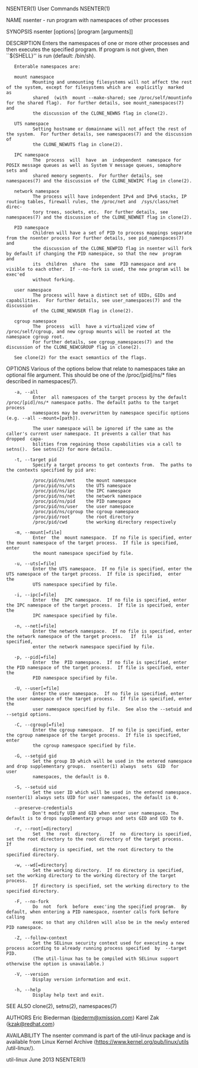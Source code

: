 NSENTER(1)                                                         User Commands                                                        NSENTER(1)

NAME
       nsenter - run program with namespaces of other processes

SYNOPSIS
       nsenter [options] [program [arguments]]

DESCRIPTION
       Enters the namespaces of one or more other processes and then executes the specified program. If program is not given, then ``${SHELL}'' is
       run (default: /bin/sh).

       Enterable namespaces are:

       mount namespace
              Mounting and unmounting filesystems will not affect the rest of the system, except for filesystems which are  explicitly  marked  as
              shared  (with  mount --make-shared; see /proc/self/mountinfo for the shared flag).  For further details, see mount_namespaces(7) and
              the discussion of the CLONE_NEWNS flag in clone(2).

       UTS namespace
              Setting hostname or domainname will not affect the rest of the system.  For further details, see namespaces(7) and the discussion of
              the CLONE_NEWUTS flag in clone(2).

       IPC namespace
              The  process  will  have  an  independent  namespace for POSIX message queues as well as System V message queues, semaphore sets and
              shared memory segments.  For further details, see namespaces(7) and the discussion of the CLONE_NEWIPC flag in clone(2).

       network namespace
              The process will have independent IPv4 and IPv6 stacks, IP routing tables, firewall rules, the /proc/net and  /sys/class/net  direc‐
              tory trees, sockets, etc.  For further details, see namespaces(7) and the discussion of the CLONE_NEWNET flag in clone(2).

       PID namespace
              Children will have a set of PID to process mappings separate from the nsenter process For further details, see pid_namespaces(7) and
              the discussion of the CLONE_NEWPID flag in nsenter will fork by default if changing the PID namespace, so that the new  program  and
              its  children  share  the  same  PID namespace and are visible to each other.  If --no-fork is used, the new program will be exec'ed
              without forking.

       user namespace
              The process will have a distinct set of UIDs, GIDs and capabilities.  For further details, see user_namespaces(7) and the discussion
              of the CLONE_NEWUSER flag in clone(2).

       cgroup namespace
              The  process  will  have a virtualized view of /proc/self/cgroup, and new cgroup mounts will be rooted at the namespace cgroup root.
              For further details, see cgroup_namespaces(7) and the discussion of the CLONE_NEWCGROUP flag in clone(2).

       See clone(2) for the exact semantics of the flags.

OPTIONS
       Various of the options below that relate to namespaces take an optional file argument.  This should be one of  the  /proc/[pid]/ns/*  files
       described in namespaces(7).

       -a, --all
              Enter  all namespaces of the target process by the default /proc/[pid]/ns/* namespace paths. The default paths to the target process
              namespaces may be overwritten by namespace specific options (e.g. --all --mount=[path]).

              The user namespace will be ignored if the same as the caller's current user namespace. It prevents a caller that has  dropped  capa‐
              bilities from regaining those capabilities via a call to setns().  See setns(2) for more details.

       -t, --target pid
              Specify a target process to get contexts from.  The paths to the contexts specified by pid are:

              /proc/pid/ns/mnt    the mount namespace
              /proc/pid/ns/uts    the UTS namespace
              /proc/pid/ns/ipc    the IPC namespace
              /proc/pid/ns/net    the network namespace
              /proc/pid/ns/pid    the PID namespace
              /proc/pid/ns/user   the user namespace
              /proc/pid/ns/cgroup the cgroup namespace
              /proc/pid/root      the root directory
              /proc/pid/cwd       the working directory respectively

       -m, --mount[=file]
              Enter  the  mount namespace.  If no file is specified, enter the mount namespace of the target process.  If file is specified, enter
              the mount namespace specified by file.

       -u, --uts[=file]
              Enter the UTS namespace.  If no file is specified, enter the UTS namespace of the target process.  If file is specified,  enter  the
              UTS namespace specified by file.

       -i, --ipc[=file]
              Enter  the  IPC namespace.  If no file is specified, enter the IPC namespace of the target process.  If file is specified, enter the
              IPC namespace specified by file.

       -n, --net[=file]
              Enter the network namespace.  If no file is specified, enter the network namespace of the target process.   If  file  is  specified,
              enter the network namespace specified by file.

       -p, --pid[=file]
              Enter  the  PID namespace.  If no file is specified, enter the PID namespace of the target process.  If file is specified, enter the
              PID namespace specified by file.

       -U, --user[=file]
              Enter the user namespace.  If no file is specified, enter the user namespace of the target process.  If file is specified, enter the
              user namespace specified by file.  See also the --setuid and --setgid options.

       -C, --cgroup[=file]
              Enter the cgroup namespace.  If no file is specified, enter the cgroup namespace of the target process.  If file is specified, enter
              the cgroup namespace specified by file.

       -G, --setgid gid
              Set the group ID which will be used in the entered namespace and drop supplementary groups.  nsenter(1) always  sets  GID  for  user
              namespaces, the default is 0.

       -S, --setuid uid
              Set the user ID which will be used in the entered namespace.  nsenter(1) always sets UID for user namespaces, the default is 0.

       --preserve-credentials
              Don't modify UID and GID when enter user namespace. The default is to drops supplementary groups and sets GID and UID to 0.

       -r, --root[=directory]
              Set  the  root  directory.   If  no  directory is specified, set the root directory to the root directory of the target process.  If
              directory is specified, set the root directory to the specified directory.

       -w, --wd[=directory]
              Set the working directory.  If no directory is specified, set the working directory to the working directory of the target  process.
              If directory is specified, set the working directory to the specified directory.

       -F, --no-fork
              Do  not  fork  before  exec'ing the specified program.  By default, when entering a PID namespace, nsenter calls fork before calling
              exec so that any children will also be in the newly entered PID namespace.

       -Z, --follow-context
              Set the SELinux security context used for executing a new process according to already running process specified  by  --target  PID.
              (The util-linux has to be compiled with SELinux support otherwise the option is unavailable.)

       -V, --version
              Display version information and exit.

       -h, --help
              Display help text and exit.

SEE ALSO
       clone(2), setns(2), namespaces(7)

AUTHORS
       Eric Biederman ⟨biederm@xmission.com⟩
       Karel Zak ⟨kzak@redhat.com⟩

AVAILABILITY
       The  nsenter  command  is part of the util-linux package and is available from Linux Kernel Archive ⟨https://www.kernel.org/pub/linux/utils
       /util-linux/⟩.

util-linux                                                           June 2013                                                          NSENTER(1)
